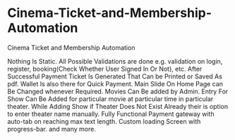 # Cinema-Ticket-and-Membership-Automation
Cinema Ticket and Membership Automation

Nothing Is Static.
All Possible Validations are done e.g. validation on login, register, booking(Check Whether User Signed In Or Not), etc.
After Successful Payment Ticket Is Generated That Can be Printed or Saved As pdf.
Wallet Is also there for Quick Payment.
Main Slide On Home Page can Be Changed whenever Required.
Movies Can Be added by Admin.
Entry For Show Can Be Added for particular movie at particular time in particular theater.
While Adding Show if Theater Does Not Exist Already their is option to enter theater name manually.
Fully Functional Payment gateway with auto-tab on reaching max text length.
Custom loading Screen with progress-bar. and many more.
